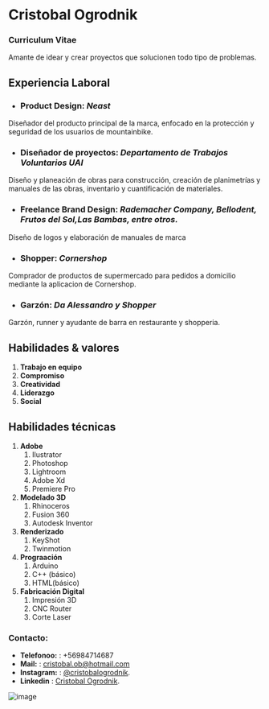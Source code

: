 # Cristobal Ogrodnik
### Curriculum Vitae

Amante de idear y crear proyectos que solucionen todo tipo de problemas. 

## Experiencia Laboral

* ### Product Design:  *Neast*
Diseñador del producto principal de la marca, enfocado en 
la protección y seguridad de los usuarios de mountainbike.

* ### Diseñador de proyectos: *Departamento de Trabajos Voluntarios UAI*
Diseño y planeación de obras para construcción, creación de planimetrías y manuales de las obras, inventario y cuantificación de materiales.

* ### Freelance Brand Design: *Rademacher Company, Bellodent, Frutos del Sol,Las Bambas, entre otros.*
Diseño de logos y elaboración de manuales de marca

* ### Shopper:  *Cornershop*
Comprador de productos de supermercado para pedidos 
a domicilio mediante la aplicacion de Cornershop.

* ### Garzón:  *Da Alessandro y Shopper*
Garzón, runner y ayudante de barra en restaurante y shopperia.

## Habilidades & valores

1. **Trabajo en equipo**
2. **Compromiso**
3. **Creatividad**
4. **Liderazgo**
5. **Social**

## Habilidades técnicas

1. **Adobe**
    1. Ilustrator
    2. Photoshop
    3. Lightroom
    4. Adobe Xd
    5. Premiere Pro
2. **Modelado 3D**
    1. Rhinoceros
    2. Fusion 360
    3. Autodesk Inventor
3. **Renderizado**
    1. KeyShot
    2. Twinmotion
4. **Prograación**
    1. Arduino
    2. C++ (básico)
    3. HTML(básico)
5. **Fabricación Digital**
    1. Impresión 3D
    2. CNC Router
    3. Corte Laser

### Contacto:

* **Telefonoo:** : +56984714687
* **Mail:** : cristobal.ob@hotmail.com
* **Instagram:** : [@cristobalogrodnik](https://www.instagram.com/cristobalogrodnik/).
* **Linkedin** : [Cristobal Ogrodnik](https://www.linkedin.com/in/cristobal-ogrodnik-bert-987a30190/).

![image](https://encrypted-tbn0.gstatic.com/images?q=tbn:ANd9GcQi3aG9v0Po7bXxiys7cjBczKUK4HyjynQws9jmvBOaaVBii8N7pruudEZwvS8joW80hCo&usqp=CAU)

